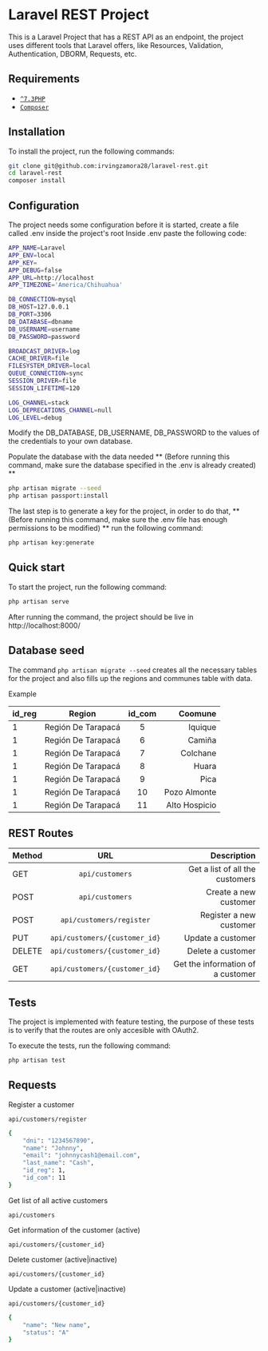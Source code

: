 # Laravel REST Project

This is a Laravel Project that has a REST API as an endpoint, the project uses different tools that Laravel offers, like
Resources, Validation, Authentication, DBORM, Requests, etc.

## Requirements
* [`^7.3PHP`](https://www.php.net/downloads.php#v7.4.28)
* [`Composer`](https://getcomposer.org/)

## Installation

To install the project, run the following commands:

```sh
git clone git@github.com:irvingzamora28/laravel-rest.git
cd laravel-rest
composer install
```
## Configuration
The project needs some configuration before it is started, create a file called .env inside the project's root
Inside .env paste the following code:

```sh
APP_NAME=Laravel
APP_ENV=local
APP_KEY=
APP_DEBUG=false
APP_URL=http://localhost
APP_TIMEZONE='America/Chihuahua'

DB_CONNECTION=mysql
DB_HOST=127.0.0.1
DB_PORT=3306
DB_DATABASE=dbname
DB_USERNAME=username
DB_PASSWORD=password

BROADCAST_DRIVER=log
CACHE_DRIVER=file
FILESYSTEM_DRIVER=local
QUEUE_CONNECTION=sync
SESSION_DRIVER=file
SESSION_LIFETIME=120

LOG_CHANNEL=stack
LOG_DEPRECATIONS_CHANNEL=null
LOG_LEVEL=debug

```
Modify the DB_DATABASE, DB_USERNAME, DB_PASSWORD to the values of the credentials to your own database.

Populate the database with the data needed ** (Before running this command, make sure the database specified in the .env is already created) **

```sh
php artisan migrate --seed
php artisan passport:install
```

The last step is to generate a key for the project, in order to do that, ** (Before running this command, make sure the .env file has enough permissions to be modified) ** run the following command:

```sh
php artisan key:generate
```
## Quick start

To start the project, run the following command:

```sh
php artisan serve
```

After running the command, the project should be live in http://localhost:8000/

## Database seed

The command `php artisan migrate --seed` creates all the necessary tables for the project and also fills up the 
regions and communes table with data.

Example

| id_reg        | Region                        | id_com    | Coomune       |
| ------------- |:-----------------------------:|:---------:| -------------:|
|      1        | Región De Tarapacá            |      5    | Iquique       |
|      1        | Región De Tarapacá            |      6    | Camiña        |
|      1        | Región De Tarapacá            |      7    | Colchane      |
|      1        | Región De Tarapacá            |      8    | Huara         |
|      1        | Región De Tarapacá            |      9    | Pica          |
|      1        | Región De Tarapacá            |     10    | Pozo Almonte  |
|      1        | Región De Tarapacá            |     11    | Alto Hospicio |


## REST Routes
| Method        | URL                           | Description  |
| ------------- |:-----------------------------:| ------------:|
| GET           | `api/customers`                | Get a list of all the customers |
| POST          | `api/customers`                | Create a new customer |
| POST          | `api/customers/register`       | Register a new customer |
| PUT           | `api/customers/{customer_id}`  | Update a customer |
| DELETE        | `api/customers/{customer_id}`  | Delete a customer |
| GET           | `api/customers/{customer_id}`  | Get the information of a customer |

## Tests

The project is implemented with feature testing, the purpose of these tests is to verify that the routes are
only accesible with OAuth2.

To execute the tests, run the following command:
```sh
php artisan test
```

## Requests

Register a customer

`api/customers/register`

```sh
{
    "dni": "1234567890",
    "name": "Johnny",
    "email": "johnnycash1@email.com",
    "last_name": "Cash",
    "id_reg": 1,
    "id_com": 11
}
```

Get list of all active customers

`api/customers`

Get information of the customer (active)

`api/customers/{customer_id}`

Delete customer (active|inactive)

`api/customers/{customer_id}`

Update a customer (active|inactive)

`api/customers/{customer_id}`

```sh
{
    "name": "New name",
    "status": "A"
}
```